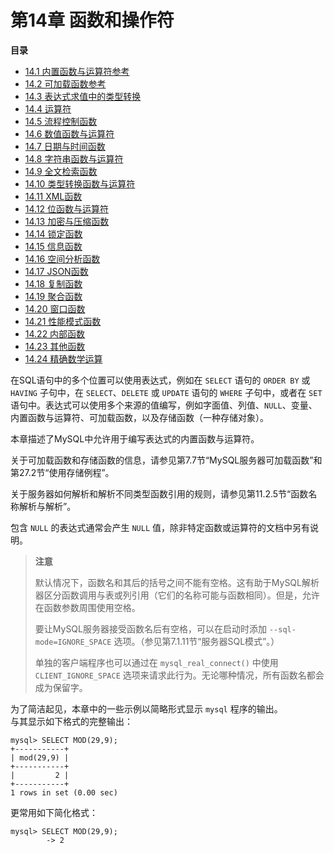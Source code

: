 # 第14章 函数和操作符

**目录**

- [14.1 内置函数与运算符参考](./14.01.内置函数与运算符参考.md)
- [14.2 可加载函数参考](./14.02.可加载函数参考.md)
- [14.3 表达式求值中的类型转换](./14.03.表达式求值中的类型转换.md)
- [14.4 运算符](./14.04.运算符/14.04.00.运算符.md)
- [14.5 流程控制函数](./14.05.流程控制函数.md)
- [14.6 数值函数与运算符](./14.06.数值函数与运算符/14.06.00.数值函数与运算符.md)
- [14.7 日期与时间函数](./14.07.日期与时间函数.md)
- [14.8 字符串函数与运算符](./14.08.字符串函数与运算符/14.08.00.字符串函数与运算符.md)
- [14.9 全文检索函数](./14.09.全文检索函数/14.09.00.全文检索函数.md)
- [14.10 类型转换函数与运算符](./14.10.类型转换函数与运算符.md)
- [14.11 XML函数](./14.11.XML函数.md)
- [14.12 位函数与运算符](./14.12.位函数与运算符.md)
- [14.13 加密与压缩函数](./14.13.加密与压缩函数.md)
- [14.14 锁定函数](./14.14.锁定函数.md)
- [14.15 信息函数](./14.15.信息函数.md)
- [14.16 空间分析函数](./14.16.空间分析函数/14.16.00.空间分析函数.md)
- [14.17 JSON函数](./14.17.JSON函数/14.17.00.JSON函数.md)
- [14.18 复制函数](./14.18.复制函数/14.18.00.复制函数.md)
- [14.19 聚合函数](./14.19.聚合函数/14.19.00.聚合函数.md)
- [14.20 窗口函数](./14.20.窗口函数/14.20.00.窗口函数.md)
- [14.21 性能模式函数](./14.21.性能模式函数.md)
- [14.22 内部函数](./14.22.内部函数.md)
- [14.23 其他函数](./14.23.其他函数.md)
- [14.24 精确数学运算](./14.24.精确数学运算/14.24.00.精确数学运算.md)

在SQL语句中的多个位置可以使用表达式，例如在 `SELECT` 语句的 `ORDER BY` 或 `HAVING` 子句中，在 `SELECT`、`DELETE` 或 `UPDATE` 语句的 `WHERE` 子句中，或者在 `SET` 语句中。表达式可以使用多个来源的值编写，例如字面值、列值、`NULL`、变量、内置函数与运算符、可加载函数，以及存储函数（一种存储对象）。

本章描述了MySQL中允许用于编写表达式的内置函数与运算符。 

关于可加载函数和存储函数的信息，请参见第7.7节“MySQL服务器可加载函数”和第27.2节“使用存储例程”。 

关于服务器如何解析和解析不同类型函数引用的规则，请参见第11.2.5节“函数名称解析与解析”。

包含 `NULL` 的表达式通常会产生 `NULL` 值，除非特定函数或运算符的文档中另有说明。

> **注意**
>
> 默认情况下，函数名和其后的括号之间不能有空格。这有助于MySQL解析器区分函数调用与表或列引用（它们的名称可能与函数相同）。但是，允许在函数参数周围使用空格。  
>
> 要让MySQL服务器接受函数名后有空格，可以在启动时添加 `--sql-mode=IGNORE_SPACE` 选项。（参见第7.1.11节“服务器SQL模式”。）
>
> 单独的客户端程序也可以通过在 `mysql_real_connect()` 中使用 `CLIENT_IGNORE_SPACE` 选项来请求此行为。无论哪种情况，所有函数名都会成为保留字。

为了简洁起见，本章中的一些示例以简略形式显示 `mysql` 程序的输出。  
与其显示如下格式的完整输出：

```mysql
mysql> SELECT MOD(29,9);
+-----------+
| mod(29,9) |
+-----------+
|         2 |
+-----------+
1 rows in set (0.00 sec)
```

更常用如下简化格式：

```mysql
mysql> SELECT MOD(29,9);
        -> 2
```

